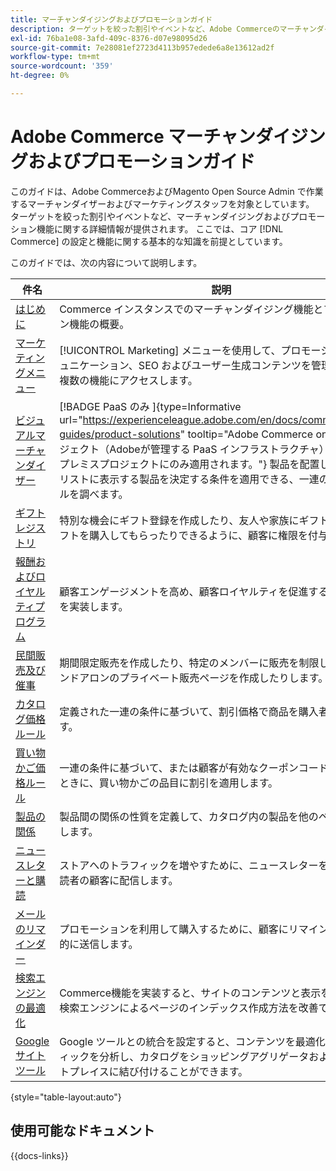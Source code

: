 ```yaml
---
title: マーチャンダイジングおよびプロモーションガイド
description: ターゲットを絞った割引やイベントなど、Adobe Commerceのマーチャンダイジングおよびプロモーション機能に関する詳細情報を説明します。
exl-id: 76ba1e08-3afd-409c-8376-d07e98095d26
source-git-commit: 7e28081ef2723d4113b957edede6a8e13612ad2f
workflow-type: tm+mt
source-wordcount: '359'
ht-degree: 0%

---
```


# Adobe Commerce マーチャンダイジングおよびプロモーションガイド

このガイドは、Adobe CommerceおよびMagento Open Source Admin で作業するマーチャンダイザーおよびマーケティングスタッフを対象としています。 ターゲットを絞った割引やイベントなど、マーチャンダイジングおよびプロモーション機能に関する詳細情報が提供されます。 ここでは、コア [!DNL Commerce] の設定と機能に関する基本的な知識を前提としています。

このガイドでは、次の内容について説明します。

| 件名 | 説明 |
| ------- | ----------- |
| [ はじめに ](introduction.md) | Commerce インスタンスでのマーチャンダイジング機能とプロモーション機能の概要。 |
| [ マーケティングメニュー ](marketing-menu.md) | [!UICONTROL Marketing] メニューを使用して、プロモーション、コミュニケーション、SEO およびユーザー生成コンテンツを管理するための複数の機能にアクセスします。 |
| [ ビジュアルマーチャンダイザー ](visual-merchandiser.md) | [!BADGE PaaS のみ &#x200B;]{type=Informative url="https://experienceleague.adobe.com/en/docs/commerce/user-guides/product-solutions" tooltip="Adobe Commerce on Cloud プロジェクト（Adobeが管理する PaaS インフラストラクチャ）およびオンプレミスプロジェクトにのみ適用されます。"} 製品を配置し、カテゴリリストに表示する製品を決定する条件を適用できる、一連の高度なツールを調べます。 |
| [ ギフト レジストリ ](gift-registries.md) | 特別な機会にギフト登録を作成したり、友人や家族にギフト登録からギフトを購入してもらったりできるように、顧客に権限を付与します。 |
| [ 報酬およびロイヤルティプログラム ](rewards-loyalty.md) | 顧客エンゲージメントを高め、顧客ロイヤルティを促進するプログラムを実装します。 |
| [ 民間販売及び催事 ](events-private-sales.md) | 期間限定販売を作成したり、特定のメンバーに販売を制限したり、スタンドアロンのプライベート販売ページを作成したりします。 |
| [ カタログ価格ルール ](price-rules-catalog.md) | 定義された一連の条件に基づいて、割引価格で商品を購入者に提供します。 |
| [ 買い物かご価格ルール ](price-rules-cart.md) | 一連の条件に基づいて、または顧客が有効なクーポンコードを入力したときに、買い物かごの品目に割引を適用します。 |
| [ 製品の関係 ](product-relationships.md) | 製品間の関係の性質を定義して、カタログ内の製品を他のページで宣伝します。 |
| [ ニュースレターと購読 ](newsletters.md) | ストアへのトラフィックを増やすために、ニュースレターを公開して購読者の顧客に配信します。 |
| [ メールのリマインダー ](email-reminder-rules.md) | プロモーションを利用して購入するために、顧客にリマインダーを自動的に送信します。 |
| [ 検索エンジンの最適化 ](seo-overview.md) | Commerce機能を実装すると、サイトのコンテンツと表示を微調整し、検索エンジンによるページのインデックス作成方法を改善できます。 |
| [Google サイトツール ](google-tools.md) | Google ツールとの統合を設定すると、コンテンツを最適化し、トラフィックを分析し、カタログをショッピングアグリゲータおよびマーケットプレイスに結び付けることができます。 |

{style="table-layout:auto"}

## 使用可能なドキュメント

{{docs-links}}
